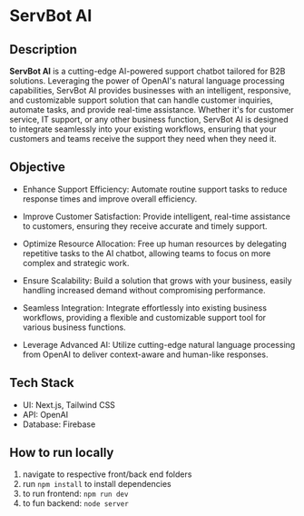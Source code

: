# ServBot AI

## Description
**ServBot AI** is a cutting-edge AI-powered support chatbot tailored for B2B solutions. Leveraging the power of OpenAI's natural language processing capabilities, ServBot AI provides businesses with an intelligent, responsive, and customizable support solution that can handle customer inquiries, automate tasks, and provide real-time assistance. Whether it's for customer service, IT support, or any other business function, ServBot AI is designed to integrate seamlessly into your existing workflows, ensuring that your customers and teams receive the support they need when they need it.

## Objective
- Enhance Support Efficiency: Automate routine support tasks to reduce response times and improve overall efficiency.

- Improve Customer Satisfaction: Provide intelligent, real-time assistance to customers, ensuring they receive accurate and timely support.

- Optimize Resource Allocation: Free up human resources by delegating repetitive tasks to the AI chatbot, allowing teams to focus on more complex and strategic work.

- Ensure Scalability: Build a solution that grows with your business, easily handling increased demand without compromising performance.

- Seamless Integration: Integrate effortlessly into existing business workflows, providing a flexible and customizable support tool for various business functions.

- Leverage Advanced AI: Utilize cutting-edge natural language processing from OpenAI to deliver context-aware and human-like responses.

## Tech Stack
- UI: Next.js, Tailwind CSS
- API: OpenAI
- Database: Firebase

## How to run locally
1. navigate to respective front/back end folders
2. run `npm install` to install dependencies
3. to run frontend: `npm run dev`
4. to fun backend: `node server`


